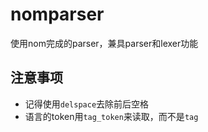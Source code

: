 # nomparser

使用nom完成的parser，兼具parser和lexer功能  

## 注意事项

- 记得使用`delspace`去除前后空格
- 语言的token用`tag_token`来读取，而不是`tag`
